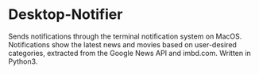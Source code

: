 # Desktop-Notifier
Sends notifications through the terminal notification system on MacOS. Notifications show the latest news and movies based on user-desired categories, extracted from the Google News API and imbd.com. Written in Python3.
